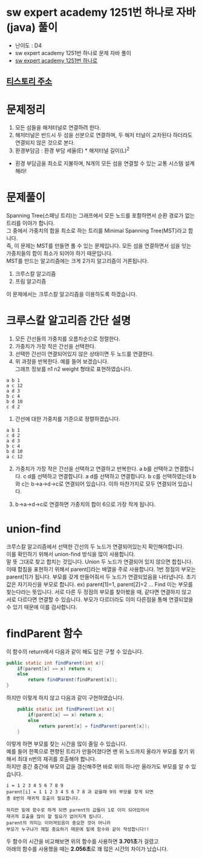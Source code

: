 # sw expert academy 1251번 하나로 자바(java)  풀이
- 난이도 : D4
- sw expert academy 1251번 하나로 문제 자바 풀이
- [sw expert academy 1251번 하나로](https://swexpertacademy.com/main/code/problem/problemDetail.do?contestProbId=AV15StKqAQkCFAYD)

## [티스토리 주소](https://hoho325.tistory.com/)

# 문제정리
1. 모든 섬들을 해저터널로 연결하려 한다.
2. 해저터널은 반드시 두 섬을 선분으로 연결하며, 두 해저 터널이 교차된다 하더라도 연결되지 않은 것으로 본다.
3. 환경부담금 : 환경 부담 세율(E) * 해저터널 길이(L)<sup>2</sup>
* 횐경 부담금을 최소로 지불하며, N개의 모든 섬을 연결할 수 있는 교통 시스템 설계해라!

# 문제풀이
Spanning Tree(스패닝 트리)는 그래프에서 모든 노드를 포함하면서 순환 경로가 없는 트리를 이야가 합니다.  
그 중에서 가중치의 합을 최소로 하는 트리를 Minimal Spanning Tree(MST)라고 합니다.  
즉, 이 문제는 MST를 만들면 풀 수 있는 문제입니다. 모든 섬을 연결하면서 섬을 잇는 가중치들의 합이 최소가 되어야 하기 때문입니다.  
MST를 만드는 알고리즘에는 크게 2가지 알고리즘이 거론됩니다.
1. 크루스칼 알고리즘
2. 프림 알고리즘

이 문제에서는 크루스칼 알고리즘을 이용하도록 하겠습니다.

# 크루스칼 알고리즘 간단 설명
1. 모든 간선들의 가중치를 오름차순으로 정렬한다.
2. 가중치가 가장 작은 간선을 선택한다.
3. 선택한 간선이 연결되어있지 않은 상태이면 두 노드를 연결한다.
4. 위 과정을 반복한다.
예를 들어 보겠습니다.  
그래프 정보를 n1 n2 weight 형태로 표현하였습니다.  
```
a b 1
a c 12
a d 3
b c 4
b d 10
c d 2
```
1. 간선에 대한 가중치를 기준으로 정렬하겠습니다.
```
a b 1
c d 2
a d 3
b c 4
b d 10
a c 12
```
2. 가중치가 가장 작은 간선을 선택하고 연결하고 반복한다.
    a b를 선택하고 연결합니다.
    c d를 선택하고 연결합니다.
    a d를 선택하고 연결합니다.
    b c를 선택하였는데 b와 c는 b->a->d->c로 연결되어 있습니다.
    이하 마찬가지로 모두 연결되어 있습니다.

3. b->a->d->c로 연결하면 가중치의 합이 6으로 가장 작게 됩니다.


# union-find
크루스칼 알고리즘에서 선택한 간선의 두 노드가 연결되어있는지 확인해야합니다.  
이를 확인하기 위해서 union-find 방식을 많이 사용합니다.  
말 뜻 그대로 찾고 합치는 것입니다.
Union
    두 노드가 연결되어 있지 않으면 합칩니다.
    이때 합침을 표현하기 위해서 parent[]라는 배열을 주로 사용합니다.
    1번 정점의 부모는 parent[1]가 됩니다.
    부모를 갖게 만들어줘서 두 노드가 연결되었음을 나타냅니다.
    초기 값은 자기자신을 부모로 합니다. ex) parent[1]=1, parent[2]=2 ...
Find
    이는 부모를 찾는다라는 뜻입니다.
    서로 다른 두 정점의 부모를 찾아봤을 때, 같다면 연결하지 않고
    서로 다르다면 연결할 수 있습니다.
    부모가 다르더라도 이미 다른점을 통해 연결되었을 수 있기 때문에 이를 검사합니다.

# findParent 함수
이 함수의 return에서 다음과 같이 해도 답은 구할 수 있습니다.
```java
public static int findParent(int x){
    if(parent[x] == x) return x;
    else
        return findParent(findParent[x]);
}
```  

하지만 이렇게 하지 않고 다음과 같이 구현하였습니다.
```java
    public static int findParent(int x){
        if(parent[x] == x) return x;
        else
            return parent[x] = findParent(parent[x]);
    }
```
이렇게 하면 부모를 찾는 시간을 많이 줄일 수 있습니다.  
예를 들어 한쪽으로 편향된 트리가 만들어졌다면 맨 위 노드까지 올라가 부모를 찾기 위해서 최대 n번의 재귀를 호출해야 합니다.  
하지만 중간 중간에 부모의 값을 갱신해주면 바로 위의 하나만 올라가도 부모를 알 수 있습니다.
```
i = 1 2 3 4 5 6 7 8 9
parent[i] = 1 1 2 3 4 5 6 7 8 과 같을때 9의 부모를 찾게 되면
총 8번의 재귀적 호출이 필요합니다.

하지만 밑에 함수로 하게 되면 parent의 값들이 1로 이미 되어있어서
재귀적 호출을 많이 할 필요가 없어지게 됩니다.
parent의 의미는 이어져있음이 중요한 것이 아니라
부모가 누구냐가 제일 중요하기 때문에 밑에 함수와 같이 작성합니다!!
```
두 함수의 시간을 비교해보면 위의 함수를 사용하면 **3.701초**가 걸렸고  
아래의 함수를 사용했을 때는 **2.056초**로 꽤 많은 시간의 차이가 났습니다.